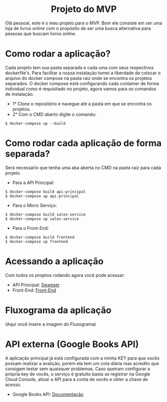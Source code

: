 <div align='center'>
  <h1>
    Projeto do MVP
  </h1>
</div>

Olá pessoal, este é o meu projeto para o MVP. Bom ele consiste em ser uma loja de livros online com o propósito de ser uma busca alternativa para pessoas que buscam livros online.

# Como rodar a aplicação?

Cada projeto tem sua pasta separada e cada uma com seus respectivos dockerfile's. Para facilitar a nossa instalação tomei a liberdade de colocar o arquivo do docker compose na pasta raiz onde se encontra os projetos 
separados. O docker compose está configurando cada container de forma individual como é requisitado no projeto, agora vamos para os comandos de instalação.

- 1° Clone o repositório e navegue até a pasta em que se encontra os projetos.
- 2° Com o CMD aberto digite o comando:
```
$ docker-compose up --build
```
# Como rodar cada aplicação de forma separada?
Será necessário que tenha uma aba aberta no CMD na pasta raiz para cada projeto.
- Para a API Principal:
```
$ docker-compose build api-principal
$ docker-compose up api-principal
```
- Para o Micro Serviço:
```
$ docker-compose build sales-service
$ docker-compose up sales-service
```
- Para o Front-End:
```
$ docker-compose build frontend
$ docker-compose up frontend
```

# Acessando a aplicação
Com todos os projetos rodando agora você pode acessar:
- API Principal: [Swagger](http://localhost:5000/swagger)
- Front-End: [Front-End](http://localhost:80)

# Fluxograma da aplicação 

(Aqui você insere a imagem do Fluxograma)


# API externa (Google Books API)

A aplicação principal já está configurada com a minha KEY para que vocês possam realizar a avalição, porém ela tem um cota diária mas acredito que consigam testar sem quaisquer problemas.
Caso queiram configurar a própria key de vocês, o serviço é gratuito basta se registrar na Google Cloud Console, ativar a API para a conta de vocês e obter a chave de acesso.

- Google Books API:
  [Documentação](https://developers.google.com/books/docs/v1/using?hl=pt-br)






